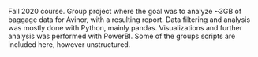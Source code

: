 Fall 2020 course. Group project where the goal was to analyze ~3GB of baggage data for Avinor, with a resulting report. Data filtering and analysis was mostly done with Python, mainly pandas. Visualizations and further analysis was performed with PowerBI. Some of the groups scripts are included here, however unstructured.
